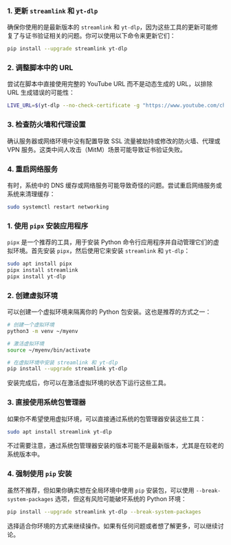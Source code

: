 ### 1. **更新 `streamlink` 和 `yt-dlp`**
确保你使用的是最新版本的 `streamlink` 和 `yt-dlp`，因为这些工具的更新可能修复了与证书验证相关的问题。你可以使用以下命令来更新它们：

```bash
pip install --upgrade streamlink yt-dlp
```

### 2. **调整脚本中的 URL**
尝试在脚本中直接使用完整的 YouTube URL 而不是动态生成的 URL，以排除 URL 生成错误的可能性：

```bash
LIVE_URL=$(yt-dlp --no-check-certificate -g "https://www.youtube.com/channel/YourChannelID/live" --get-url)
```

### 3. **检查防火墙和代理设置**
确认服务器或网络环境中没有配置导致 SSL 流量被劫持或修改的防火墙、代理或 VPN 服务。这类中间人攻击（MitM）场景可能导致证书验证失败。

### 4. **重启网络服务**
有时，系统中的 DNS 缓存或网络服务可能导致奇怪的问题。尝试重启网络服务或系统来清理缓存：

```bash
sudo systemctl restart networking
```




### 1. **使用 `pipx` 安装应用程序**
`pipx` 是一个推荐的工具，用于安装 Python 命令行应用程序并自动管理它们的虚拟环境。首先安装 `pipx`，然后使用它来安装 `streamlink` 和 `yt-dlp`：

```bash
sudo apt install pipx
pipx install streamlink
pipx install yt-dlp
```

### 2. **创建虚拟环境**
可以创建一个虚拟环境来隔离你的 Python 包安装。这也是推荐的方式之一：

```bash
# 创建一个虚拟环境
python3 -m venv ~/myenv

# 激活虚拟环境
source ~/myenv/bin/activate

# 在虚拟环境中安装 streamlink 和 yt-dlp
pip install --upgrade streamlink yt-dlp
```

安装完成后，你可以在激活虚拟环境的状态下运行这些工具。

### 3. **直接使用系统包管理器**
如果你不希望使用虚拟环境，可以直接通过系统的包管理器安装这些工具：

```bash
sudo apt install streamlink yt-dlp
```

不过需要注意，通过系统包管理器安装的版本可能不是最新版本，尤其是在较老的系统版本中。

### 4. **强制使用 `pip` 安装**
虽然不推荐，但如果你确实想在全局环境中使用 `pip` 安装包，可以使用 `--break-system-packages` 选项，但这有风险可能破坏系统的 Python 环境：

```bash
pip install --upgrade streamlink yt-dlp --break-system-packages
```

选择适合你环境的方式来继续操作。如果有任何问题或者想了解更多，可以继续讨论。
